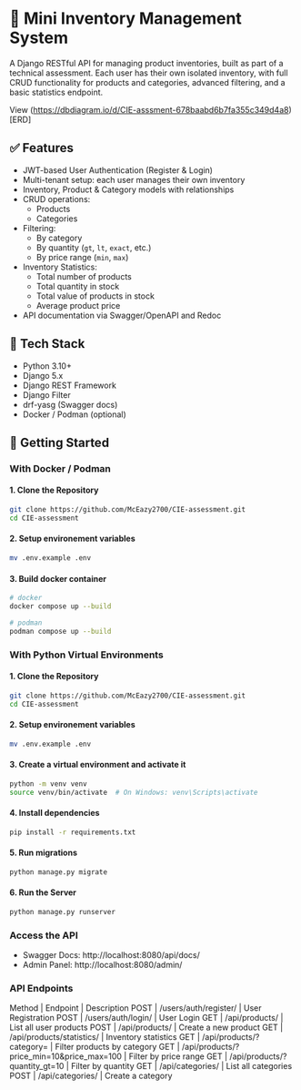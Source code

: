 # 🧾 Mini Inventory Management System

A Django RESTful API for managing product inventories, built as part of a technical assessment. Each user has their own isolated inventory, with full CRUD functionality for products and categories, advanced filtering, and a basic statistics endpoint.

View (https://dbdiagram.io/d/CIE-asssment-678baabd6b7fa355c349d4a8)[ERD]

## ✅ Features

- JWT-based User Authentication (Register & Login)
- Multi-tenant setup: each user manages their own inventory
- Inventory, Product & Category models with relationships
- CRUD operations:
  - Products
  - Categories
- Filtering:
  - By category
  - By quantity (`gt`, `lt`, `exact`, etc.)
  - By price range (`min`, `max`)
- Inventory Statistics:
  - Total number of products
  - Total quantity in stock
  - Total value of products in stock
  - Average product price
- API documentation via Swagger/OpenAPI and Redoc

## 🔧 Tech Stack

- Python 3.10+
- Django 5.x
- Django REST Framework
- Django Filter
- drf-yasg (Swagger docs)
- Docker / Podman (optional)

## 🚀 Getting Started


### With Docker / Podman

#### 1. Clone the Repository

```bash
git clone https://github.com/McEazy2700/CIE-assessment.git
cd CIE-assessment
```

#### 2. Setup environement variables

```bash
mv .env.example .env
```
#### 3. Build docker container

```bash
# docker
docker compose up --build

# podman
podman compose up --build
```

### With Python Virtual Environments

#### 1. Clone the Repository

```bash
git clone https://github.com/McEazy2700/CIE-assessment.git
cd CIE-assessment
```

#### 2. Setup environement variables

```bash
mv .env.example .env
```

#### 3. Create a virtual environment and activate it
```bash
python -m venv venv
source venv/bin/activate  # On Windows: venv\Scripts\activate
```

#### 4. Install dependencies
```bash
pip install -r requirements.txt
```

#### 5. Run migrations
```bash
python manage.py migrate
```

#### 6. Run the Server
```bash
python manage.py runserver
```

### Access the API
- Swagger Docs: http://localhost:8080/api/docs/
- Admin Panel: http://localhost:8080/admin/

### API Endpoints
Method | Endpoint | Description
POST | /users/auth/register/ | User Registration
POST | /users/auth/login/ | User Login
GET | /api/products/ | List all user products
POST | /api/products/ | Create a new product
GET | /api/products/statistics/ | Inventory statistics
GET | /api/products/?category=<id> | Filter products by category
GET | /api/products/?price_min=10&price_max=100 | Filter by price range
GET | /api/products/?quantity_gt=10 | Filter by quantity
GET | /api/categories/ | List all categories
POST | /api/categories/ | Create a category
